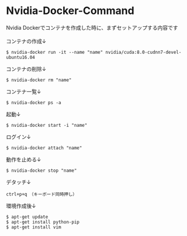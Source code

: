 # Nvidia-Docker-Command
Nvidia Dockerでコンテナを作成した時に、まずセットアップする内容です<br>
<br>
コンテナの作成↓
```
$ nvidia-docker run -it --name "name" nvidia/cuda:8.0-cudnn7-devel-ubuntu16.04
```
コンテナの削除↓
```
$ nvidia-docker rm "name"
```
コンテナ一覧↓
```
$ nvidia-docker ps -a
```
起動↓
```
$ nvidia-docker start -i "name"
```
ログイン↓
```
$ nvidia-docker attach "name"
```
動作を止める↓
```
$ nvidia-docker stop "name"
```
デタッチ↓
```
ctrl+p+q　（キーボード同時押し）
```

環境作成後↓
```
$ apt-get update
$ apt-get install python-pip
$ apt-get install vim
```
